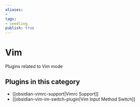 ```yaml
---
aliases:
- 
tags: 
- seedling 
publish: true
---
```



# Vim

Plugins related to Vim mode

## Plugins in this category

- [[obsidian-vimrc-support|Vimrc Support]]
- [[obsidian-vim-im-switch-plugin|Vim Input Method Switch]]

